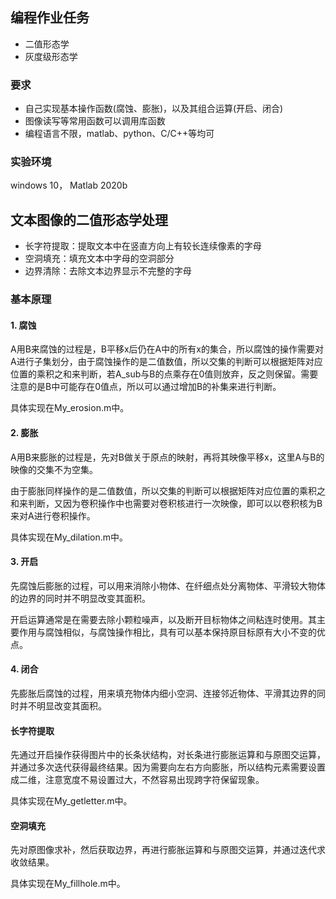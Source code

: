 ## 编程作业任务

* 二值形态学  
* 灰度级形态学

### 要求

* 自己实现基本操作函数(腐蚀、膨胀)，以及其组合运算(开启、闭合)  
* 图像读写等常用函数可以调用库函数  
* 编程语言不限，matlab、python、C/C++等均可

### 实验环境

windows 10， Matlab 2020b

## 文本图像的二值形态学处理

* 长字符提取：提取文本中在竖直方向上有较长连续像素的字母
* 空洞填充：填充文本中字母的空洞部分
* 边界清除：去除文本边界显示不完整的字母

### 基本原理

#### 1. 腐蚀

A用B来腐蚀的过程是，B平移x后仍在A中的所有x的集合，所以腐蚀的操作需要对A进行子集划分，由于腐蚀操作的是二值数值，所以交集的判断可以根据矩阵对应位置的乘积之和来判断，若A_sub与B的点乘存在0值则放弃，反之则保留。需要注意的是B中可能存在0值点，所以可以通过增加B的补集来进行判断。

具体实现在My_erosion.m中。

#### 2. 膨胀

A用B来膨胀的过程是，先对B做关于原点的映射，再将其映像平移x，这里A与B的映像的交集不为空集。

由于膨胀同样操作的是二值数值，所以交集的判断可以根据矩阵对应位置的乘积之和来判断，又因为卷积操作中也需要对卷积核进行一次映像，即可以以卷积核为B来对A进行卷积操作。

具体实现在My_dilation.m中。

#### 3. 开启

先腐蚀后膨胀的过程，可以用来消除小物体、在纤细点处分离物体、平滑较大物体的边界的同时并不明显改变其面积。

开启运算通常是在需要去除小颗粒噪声，以及断开目标物体之间粘连时使用。其主要作用与腐蚀相似，与腐蚀操作相比，具有可以基本保持原目标原有大小不变的优点。

#### 4. 闭合

先膨胀后腐蚀的过程，用来填充物体内细小空洞、连接邻近物体、平滑其边界的同时并不明显改变其面积。

#### 长字符提取

先通过开启操作获得图片中的长条状结构，对长条进行膨胀运算和与原图交运算，并通过多次迭代获得最终结果。因为需要向左右方向膨胀，所以结构元素需要设置成二维，注意宽度不易设置过大，不然容易出现跨字符保留现象。

具体实现在My_getletter.m中。

#### 空洞填充

先对原图像求补，然后获取边界，再进行膨胀运算和与原图交运算，并通过迭代求收敛结果。

具体实现在My_fillhole.m中。

